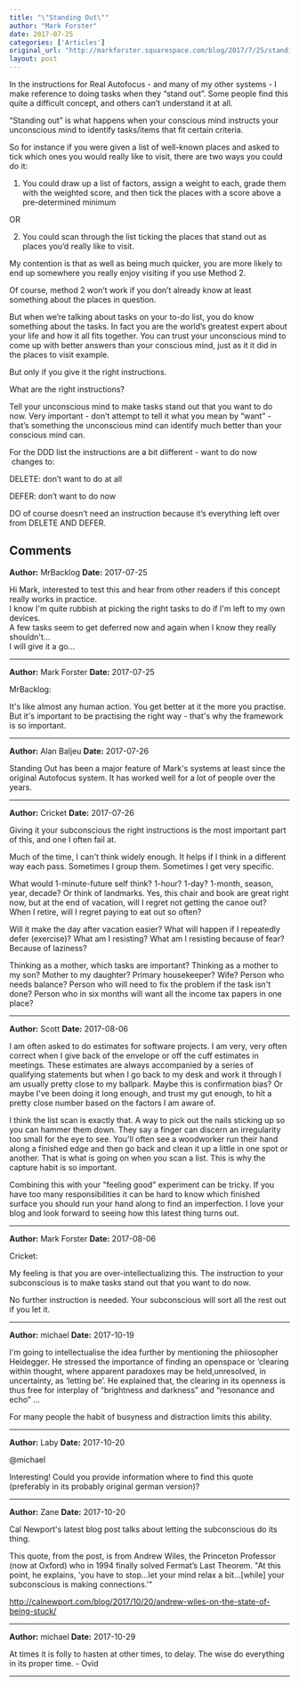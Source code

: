 ```yaml
---
title: "\"Standing Out\""
author: "Mark Forster"
date: 2017-07-25
categories: ['Articles']
original_url: "http://markforster.squarespace.com/blog/2017/7/25/standing-out.html"
layout: post
---
```


In the instructions for Real Autofocus - and many of my other systems - I make reference to doing tasks when they “stand out”. Some people find this quite a difficult concept, and others can’t understand it at all.

“Standing out” is what happens when your conscious mind instructs your unconscious mind to identify tasks/items that fit certain criteria.

So for instance if you were given a list of well-known places and asked to tick which ones you would really like to visit, there are two ways you could do it:

1. You could draw up a list of factors, assign a weight to each, grade them with the weighted score, and then tick the places with a score above a pre-determined minimum

OR

2. You could scan through the list ticking the places that stand out as places you’d really like to visit.

My contention is that as well as being much quicker, you are more likely to end up somewhere you really enjoy visiting if you use Method 2.

Of course, method 2 won’t work if you don’t already know at least something about the places in question.

But when we’re talking about tasks on your to-do list, you do know something about the tasks. In fact you are the world’s greatest expert about your life and how it all fits together. You can trust your unconscious mind to come up with better answers than your conscious mind, just as it it did in the places to visit example.

But only if you give it the right instructions.

What are the right instructions?

Tell your unconscious mind to make tasks stand out that you want to do now. Very important - don’t attempt to tell it what you mean by “want” - that’s something the unconscious mind can identify much better than your conscious mind can.

For the DDD list the instructions are a bit diifferent - want to do now  changes to:

DELETE: don’t want to do at all

DEFER: don’t want to do now

DO of course doesn’t need an instruction because it’s everything left over from DELETE AND DEFER.

## Comments

**Author:** MrBacklog
**Date:** 2017-07-25

Hi Mark, interested to test this and hear from other readers if this concept really works in practice.  
I know I'm quite rubbish at picking the right tasks to do if I'm left to my own devices.  
A few tasks seem to get deferred now and again when I know they really shouldn't...  
I will give it a go...

---

**Author:** Mark Forster
**Date:** 2017-07-25

MrBacklog:  
  
It's like almost any human action. You get better at it the more you practise. But it's important to be practising the right way - that's why the framework is so important.

---

**Author:** Alan Baljeu
**Date:** 2017-07-26

Standing Out has been a major feature of Mark's systems at least since the original Autofocus system. It has worked well for a lot of people over the years.

---

**Author:** Cricket
**Date:** 2017-07-26

Giving it your subconscious the right instructions is the most important part of this, and one I often fail at.  
  
Much of the time, I can't think widely enough. It helps if I think in a different way each pass. Sometimes I group them. Sometimes I get very specific.  
  
What would 1-minute-future self think? 1-hour? 1-day? 1-month, season, year, decade? Or think of landmarks. Yes, this chair and book are great right now, but at the end of vacation, will I regret not getting the canoe out? When I retire, will I regret paying to eat out so often?  
  
Will it make the day after vacation easier? What will happen if I repeatedly defer (exercise)? What am I resisting? What am I resisting because of fear? Because of laziness?  
  
Thinking as a mother, which tasks are important? Thinking as a mother to my son? Mother to my daughter? Primary housekeeper? Wife? Person who needs balance? Person who will need to fix the problem if the task isn't done? Person who in six months will want all the income tax papers in one place?

---

**Author:** Scott
**Date:** 2017-08-06

I am often asked to do estimates for software projects. I am very, very often correct when I give back of the envelope or off the cuff estimates in meetings. These estimates are always accompanied by a series of qualifying statements but when I go back to my desk and work it through I am usually pretty close to my ballpark. Maybe this is confirmation bias? Or maybe I've been doing it long enough, and trust my gut enough, to hit a pretty close number based on the factors I am aware of.  
  
I think the list scan is exactly that. A way to pick out the nails sticking up so you can hammer them down. They say a finger can discern an irregularity too small for the eye to see. You'll often see a woodworker run their hand along a finished edge and then go back and clean it up a little in one spot or another. That is what is going on when you scan a list. This is why the capture habit is so important.  
  
Combining this with your "feeling good" experiment can be tricky. If you have too many responsibilities it can be hard to know which finished surface you should run your hand along to find an imperfection. I love your blog and look forward to seeing how this latest thing turns out.

---

**Author:** Mark Forster
**Date:** 2017-08-06

Cricket:  
  
My feeling is that you are over-intellectualizing this. The instruction to your subconscious is to make tasks stand out that you want to do now.  
  
No further instruction is needed. Your subconscious will sort all the rest out if you let it.

---

**Author:** michael
**Date:** 2017-10-19

I'm going to intellectualise the idea further by mentioning the phiiosopher Heidegger. He stressed the importance of finding an openspace or ‘clearing within thought, where apparent paradoxes may be held,unresolved, in uncertainty, as ‘letting be’. He explained that, the clearing in its openness is thus free for interplay of “brightness and darkness” and “resonance and echo” ...   
  
For many people the habit of busyness and distraction limits this ability.

---

**Author:** Laby
**Date:** 2017-10-20

@michael  
  
Interesting! Could you provide information where to find this quote (preferably in its probably original german version)?

---

**Author:** Zane
**Date:** 2017-10-20

Cal Newport's latest blog post talks about letting the subconscious do its thing.  
  
This quote, from the post, is from Andrew Wiles, the Princeton Professor (now at Oxford) who in 1994 finally solved Fermat’s Last Theorem. "At this point, he explains, 'you have to stop…let your mind relax a bit…[while] your subconscious is making connections.'"  
  
<http://calnewport.com/blog/2017/10/20/andrew-wiles-on-the-state-of-being-stuck/>

---

**Author:** michael
**Date:** 2017-10-29

At times it is folly to hasten at other times, to delay. The wise do everything in its proper time. - Ovid

---
